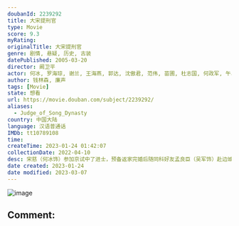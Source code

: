 ```yaml
---
doubanId: 2239292
title: 大宋提刑官
type: Movie
score: 9.3
myRating: 
originalTitle: 大宋提刑官
genre: 剧情, 悬疑, 历史, 古装
datePublished: 2005-03-20
director: 阚卫平
actor: 何冰, 罗海琼, 谢兰, 王海燕, 郭达, 沈傲君, 范伟, 苗圃, 杜志国, 何政军, 午马, 严顺开, 郭冬临, 牛犇, 凌峰, 洪剑涛, 雷恪生, 艾丽娅, 赵亮, 岳丽娜, 周舟, 程相银, 吴军, 赵铁人, 金洋, 纪元, 张志彤, 高发, 林强, 薄贯君, 宫景华, 童正维, 方旭, 贾雨岚, 任铭松, 石俊辉, 程愫, 蒋毅, 翟万臣, 杜旭东, 赵子惠, 于又川, 李小丁, 周贤珍, 巩立峰, 何音, 鲍大志, 魏宗万, 徐爽, 郭法曾, 杜淳, 金淑媛, 李永贵, 陈祉希, 李晓波, 石国庆, 刘仲元, 杨御, 李文启, 杨可心, 庄庆宁, 戈治均
author: 钱林森, 廉声
tags: [Movie]
state: 想看
url: https://movie.douban.com/subject/2239292/
aliases:
  - Judge_of_Song_Dynasty
country: 中国大陆
language: 汉语普通话
IMDb: tt10789108
time: 
createTime: 2023-01-24 01:42:07
collectionDate: 2022-04-10
desc: 宋慈（何冰饰）参加京试中了进士，预备返家完婚后随同科好友孟良臣（吴军饰）赴边城。岂知，直至完婚那日，宋慈父亲宋巩依旧未归家。两位新人正拜堂之际，一辆马车却载回了父亲的遗体，宋巩一生从事刑狱审戡，从...
date created: 2023-01-24
date modified: 2023-03-07
---
```


![image](p2397544089.jpg)

Comment:
---
